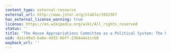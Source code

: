 ```yaml
---
content_type: external-resource
external_url: http://www.jstor.org/stable/1952367
has_external_license_warning: true
license: https://en.wikipedia.org/wiki/All_rights_reserved
status: ''
title: 'The House Appropriations Committee as a Political System: The Problem of Integration'
uid: da1c49a3-ba6e-4d15-bbff-2364a4a1ccb0
wayback_url: ''
---
```

